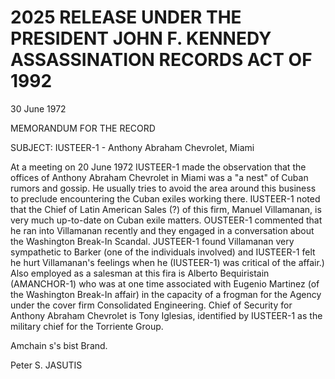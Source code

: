 # 2025 RELEASE UNDER THE PRESIDENT JOHN F. KENNEDY ASSASSINATION RECORDS ACT OF 1992

30 June 1972

MEMORANDUM FOR THE RECORD

SUBJECT: IUSTEER-1 - Anthony Abraham Chevrolet, Miami

At a meeting on 20 June 1972 IUSTEER-1 made the observation that the offices of Anthony Abraham Chevrolet in Miami was a "a nest" of Cuban rumors and gossip. He usually tries to avoid the area around this business to preclude encountering the Cuban exiles working there. IUSTEER-1 noted that the Chief of Latin American Sales (?) of this firm, Manuel Villamanan, is very much up-to-date on Cuban exile matters. OUSTEER-1 commented that he ran into Villamanan recently and they engaged in a conversation about the Washington Break-In Scandal. JUSTEER-1 found Villamanan very sympathetic to Barker (one of the individuals involved) and IUSTEER-1 felt he hurt Villamanan's feelings when he (IUSTEER-1) was critical of the affair.) Also employed as a salesman at this fira is Alberto Bequiristain (AMANCHOR-1) who was at one time associated with Eugenio Martinez (of the Washington Break-In affair) in the capacity of a frogman for the Agency under the cover firm Consolidated Engineering. Chief of Security for Anthony Abraham Chevrolet is Tony Iglesias, identified by IUSTEER-1 as the military chief for the Torriente Group.

Amchain s's bist Brand.

Peter S. JASUTIS
